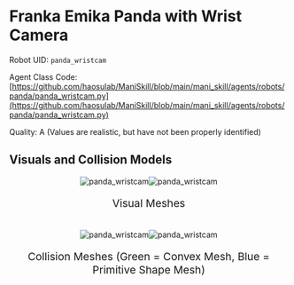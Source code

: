 <!-- THIS IS ALL GENERATED DOCUMENTATION via generate_robot_docs.py. DO NOT MODIFY THIS FILE DIRECTLY. -->

# Franka Emika Panda with Wrist Camera

Robot UID: `panda_wristcam`

Agent Class Code: [https://github.com/haosulab/ManiSkill/blob/main/mani_skill/agents/robots/panda/panda_wristcam.py](https://github.com/haosulab/ManiSkill/blob/main/mani_skill/agents/robots/panda/panda_wristcam.py)

Quality: A (Values are realistic, but have not been properly identified)

## Visuals and Collision Models

<div>
    <div style="max-width: 100%; display: flex; justify-content: center;">
        <img src="/_static/robot_images/panda_wristcam/front_visual.png" style='min-width:min(50%, 100px);max-width:50%;height:auto' alt="panda_wristcam">
        <img src="/_static/robot_images/panda_wristcam/side_visual.png" style='min-width:min(50%, 100px);max-width:50%;height:auto' alt="panda_wristcam">
    </div>
    <p style="text-align: center; font-size: 1.2rem;">Visual Meshes</p>
    <br/>
    <div style="max-width: 100%; display: flex; justify-content: center;">
        <img src="/_static/robot_images/panda_wristcam/front_collision.png" style='min-width:min(50%, 100px);max-width:50%;height:auto' alt="panda_wristcam">
        <img src="/_static/robot_images/panda_wristcam/side_collision.png" style='min-width:min(50%, 100px);max-width:50%;height:auto' alt="panda_wristcam">
    </div>
    <p style="text-align: center; font-size: 1.2rem;">Collision Meshes (Green = Convex Mesh, Blue = Primitive Shape Mesh)</p>
</div>
